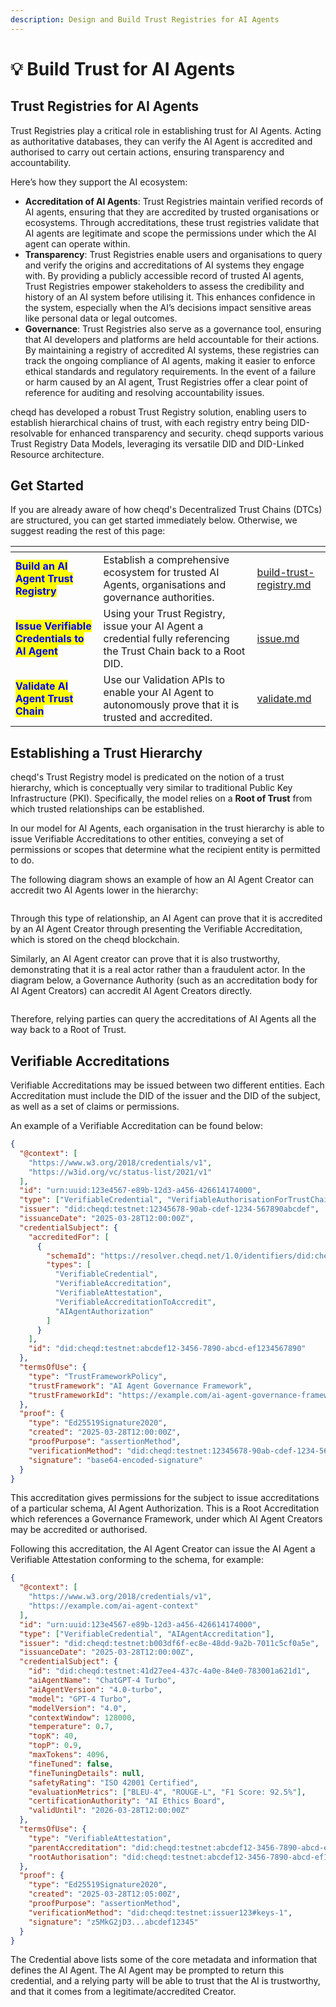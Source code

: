 ```yaml
---
description: Design and Build Trust Registries for AI Agents
---
```


# 💡 Build Trust for AI Agents

## Trust Registries for AI Agents <a href="#hierarchy-examples" id="hierarchy-examples"></a>

Trust Registries play a critical role in establishing trust for AI Agents. Acting as authoritative databases, they can verify the AI Agent is accredited and authorised to carry out certain actions, ensuring transparency and accountability.

Here’s how they support the AI ecosystem:

* **Accreditation of AI Agents**: Trust Registries maintain verified records of AI agents, ensuring that they are accredited by trusted organisations or ecosystems. Through accreditations, these trust registries validate that AI agents are legitimate and scope the permissions under which the AI agent can operate within.
* **Transparency**: Trust Registries enable users and organisations to query and verify the origins and accreditations of AI systems they engage with. By providing a publicly accessible record of trusted AI agents, Trust Registries empower stakeholders to assess the credibility and history of an AI system before utilising it. This enhances confidence in the system, especially when the AI’s decisions impact sensitive areas like personal data or legal outcomes.
* **Governance**: Trust Registries also serve as a governance tool, ensuring that AI developers and platforms are held accountable for their actions. By maintaining a registry of accredited AI systems, these registries can track the ongoing compliance of AI agents, making it easier to enforce ethical standards and regulatory requirements. In the event of a failure or harm caused by an AI agent, Trust Registries offer a clear point of reference for auditing and resolving accountability issues.

cheqd has developed a robust Trust Registry solution, enabling users to establish hierarchical chains of trust, with each registry entry being DID-resolvable for enhanced transparency and security. cheqd supports various Trust Registry Data Models, leveraging its versatile DID and DID-Linked Resource architecture.

## Get Started

If you are already aware of how cheqd's Decentralized Trust Chains (DTCs) are structured, you can get started immediately below. Otherwise, we suggest reading the rest of this page:

<table data-view="cards"><thead><tr><th></th><th></th><th data-hidden data-card-target data-type="content-ref"></th></tr></thead><tbody><tr><td><mark style="color:blue;"><strong>Build an AI Agent Trust Registry</strong></mark></td><td>Establish a comprehensive ecosystem for trusted AI Agents, organisations and governance authorities.</td><td><a href="build-trust-registry.md">build-trust-registry.md</a></td></tr><tr><td><mark style="color:blue;"><strong>Issue Verifiable Credentials to AI Agent</strong></mark></td><td>Using your Trust Registry, issue your AI Agent a credential fully referencing the Trust Chain back to a Root DID.</td><td><a href="issue.md">issue.md</a></td></tr><tr><td><mark style="color:blue;"><strong>Validate AI Agent Trust Chain</strong></mark></td><td>Use our Validation APIs to enable your AI Agent to autonomously prove that it is trusted and accredited.</td><td><a href="validate.md">validate.md</a></td></tr></tbody></table>





## Establishing a Trust Hierarchy <a href="#hierarchy-examples" id="hierarchy-examples"></a>

cheqd's Trust Registry model is predicated on the notion of a trust hierarchy, which is conceptually very similar to traditional Public Key Infrastructure (PKI). Specifically, the model relies on a **Root of Trust** from which trusted relationships can be established.

In our model for AI Agents, each organisation in the trust hierarchy is able to issue Verifiable Accreditations to other entities, conveying a set of permissions or scopes that determine what the recipient entity is permitted to do.&#x20;

The following diagram shows an example of how an AI Agent Creator can accredit two AI Agents lower in the hierarchy:

<figure><img src="../.gitbook/assets/AI Agent Trust Registries.jpg" alt=""><figcaption></figcaption></figure>

Through this type of relationship, an AI Agent can prove that it is accredited by an AI Agent Creator through presenting the Verifiable Accreditation, which is stored on the cheqd blockchain.

Similarly, an AI Agent creator can prove that it is also trustworthy, demonstrating that it is a real actor rather than a fraudulent actor. In the diagram below, a Governance Authority (such as an accreditation body for AI Agent Creators) can accredit AI Agent Creators directly.

<figure><img src="../.gitbook/assets/AI Agent Trust Registries (Governance Authority).jpg" alt=""><figcaption></figcaption></figure>

Therefore, relying parties can query the accreditations of AI Agents all the way back to a Root of Trust.

## Verifiable Accreditations

Verifiable Accreditations may be issued between two different entities. Each Accreditation must include the DID of the issuer and the DID of the subject, as well as a set of claims or permissions.

An example of a Verifiable Accreditation can be found below:

```json
{
  "@context": [
    "https://www.w3.org/2018/credentials/v1",
    "https://w3id.org/vc/status-list/2021/v1"
  ],
  "id": "urn:uuid:123e4567-e89b-12d3-a456-426614174000",
  "type": ["VerifiableCredential", "VerifiableAuthorisationForTrustChain", "AIAgentAuthorization"],
  "issuer": "did:cheqd:testnet:12345678-90ab-cdef-1234-567890abcdef",
  "issuanceDate": "2025-03-28T12:00:00Z",
  "credentialSubject": {
    "accreditedFor": [
      {
        "schemaId": "https://resolver.cheqd.net/1.0/identifiers/did:cheqd:testnet:b003df6f-ec8e-48dd-9a2b-7011c5cf0a5e?resourceName=AIAgentAuthorization&resourceType=JSONSchemaValidator2020",
        "types": [
          "VerifiableCredential",
          "VerifiableAccreditation",
          "VerifiableAttestation",
          "VerifiableAccreditationToAccredit",
          "AIAgentAuthorization"
        ]
      }
    ],
    "id": "did:cheqd:testnet:abcdef12-3456-7890-abcd-ef1234567890"
  },
  "termsOfUse": {
    "type": "TrustFrameworkPolicy",
    "trustFramework": "AI Agent Governance Framework",
    "trustFrameworkId": "https://example.com/ai-agent-governance-framework"
  },
  "proof": {
    "type": "Ed25519Signature2020",
    "created": "2025-03-28T12:00:00Z",
    "proofPurpose": "assertionMethod",
    "verificationMethod": "did:cheqd:testnet:12345678-90ab-cdef-1234-567890abcdef#keys-1",
    "signature": "base64-encoded-signature"
  }
}

```

This accreditation gives permissions for the subject to issue accreditations of a particular schema, AI Agent Authorization. This is a Root Accreditation which references a Governance Framework, under which AI Agent Creators may be accredited or authorised.

Following this accreditation, the AI Agent Creator can issue the AI Agent a Verifiable Attestation conforming to the schema, for example:

```json
{
  "@context": [
    "https://www.w3.org/2018/credentials/v1",
    "https://example.com/ai-agent-context"
  ],
  "id": "urn:uuid:123e4567-e89b-12d3-a456-426614174000",
  "type": ["VerifiableCredential", "AIAgentAccreditation"],
  "issuer": "did:cheqd:testnet:b003df6f-ec8e-48dd-9a2b-7011c5cf0a5e",
  "issuanceDate": "2025-03-28T12:00:00Z",
  "credentialSubject": {
    "id": "did:cheqd:testnet:41d27ee4-437c-4a0e-84e0-783001a621d1",
    "aiAgentName": "ChatGPT-4 Turbo",
    "aiAgentVersion": "4.0-turbo",
    "model": "GPT-4 Turbo",
    "modelVersion": "4.0",
    "contextWindow": 128000,
    "temperature": 0.7,
    "topK": 40,
    "topP": 0.9,
    "maxTokens": 4096,
    "fineTuned": false,
    "fineTuningDetails": null,
    "safetyRating": "ISO 42001 Certified",
    "evaluationMetrics": ["BLEU-4", "ROUGE-L", "F1 Score: 92.5%"],
    "certificationAuthority": "AI Ethics Board",
    "validUntil": "2026-03-28T12:00:00Z"
  },
  "termsOfUse": {
    "type": "VerifiableAttestation",
    "parentAccreditation": "did:cheqd:testnet:abcdef12-3456-7890-abcd-ef1234567890?resourceName=AIAgentAuthorization&resourceType=VerifiableAuthorisationForTrustChain",
    "rootAuthorisation": "did:cheqd:testnet:abcdef12-3456-7890-abcd-ef1234567890?resourceName=AIAgentAuthorization&resourceType=VerifiableAuthorisationForTrustChain"
  },
  "proof": {
    "type": "Ed25519Signature2020",
    "created": "2025-03-28T12:05:00Z",
    "proofPurpose": "assertionMethod",
    "verificationMethod": "did:cheqd:testnet:issuer123#keys-1",
    "signature": "z5MkG2jD3...abcdef12345"
  }
}

```

The Credential above lists some of the core metadata and information that defines the AI Agent. The AI Agent may be prompted to return this credential, and a relying party will be able to trust that the AI is trustworthy, and that it comes from a legitimate/accredited Creator.
